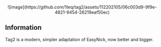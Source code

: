 <p align="center">
![image](https://github.com/1teq/tag2/assets/112202105/06c003d9-9f9e-4821-9454-26219eaf50ec)
</p>

## Information
Tag2 is a modern, simpler adaptation of EasyNick, now better and bigger.
